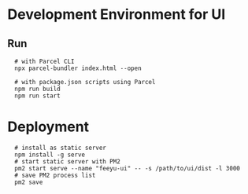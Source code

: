 
# Development Environment for UI #

## Run ##
```shell
  # with Parcel CLI
  npx parcel-bundler index.html --open
  
  # with package.json scripts using Parcel
  npm run build
  npm run start
```

# Deployment #
```shell
  # install as static server
  npm install -g serve
  # start static server with PM2
  pm2 start serve --name "feeyu-ui" -- -s /path/to/ui/dist -l 3000
  # save PM2 process list
  pm2 save
```
